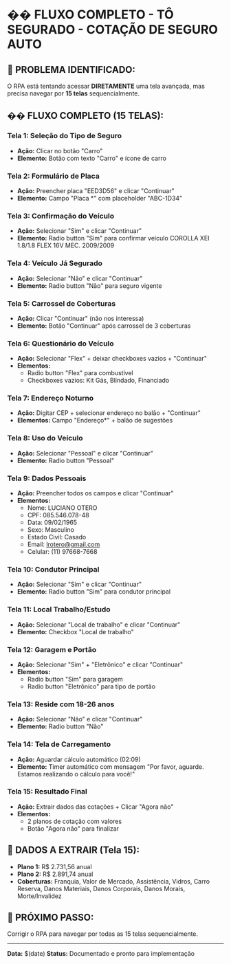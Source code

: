 # �� FLUXO COMPLETO - TÔ SEGURADO - COTAÇÃO DE SEGURO AUTO

## 📍 **PROBLEMA IDENTIFICADO:**
O RPA está tentando acessar **DIRETAMENTE** uma tela avançada, mas precisa navegar por **15 telas** sequencialmente.

## �� **FLUXO COMPLETO (15 TELAS):**

### **Tela 1: Seleção do Tipo de Seguro**
- **Ação:** Clicar no botão "Carro"
- **Elemento:** Botão com texto "Carro" e ícone de carro

### **Tela 2: Formulário de Placa**
- **Ação:** Preencher placa "EED3D56" e clicar "Continuar"
- **Elemento:** Campo "Placa *" com placeholder "ABC-1D34"

### **Tela 3: Confirmação do Veículo**
- **Ação:** Selecionar "Sim" e clicar "Continuar"
- **Elemento:** Radio button "Sim" para confirmar veículo COROLLA XEI 1.8/1.8 FLEX 16V MEC. 2009/2009

### **Tela 4: Veículo Já Segurado**
- **Ação:** Selecionar "Não" e clicar "Continuar"
- **Elemento:** Radio button "Não" para seguro vigente

### **Tela 5: Carrossel de Coberturas**
- **Ação:** Clicar "Continuar" (não nos interessa)
- **Elemento:** Botão "Continuar" após carrossel de 3 coberturas

### **Tela 6: Questionário do Veículo**
- **Ação:** Selecionar "Flex" + deixar checkboxes vazios + "Continuar"
- **Elementos:** 
  - Radio button "Flex" para combustível
  - Checkboxes vazios: Kit Gás, Blindado, Financiado

### **Tela 7: Endereço Noturno**
- **Ação:** Digitar CEP + selecionar endereço no balão + "Continuar"
- **Elementos:** Campo "Endereço*" + balão de sugestões

### **Tela 8: Uso do Veículo**
- **Ação:** Selecionar "Pessoal" e clicar "Continuar"
- **Elemento:** Radio button "Pessoal"

### **Tela 9: Dados Pessoais**
- **Ação:** Preencher todos os campos e clicar "Continuar"
- **Elementos:**
  - Nome: LUCIANO OTERO
  - CPF: 085.546.078-48
  - Data: 09/02/1965
  - Sexo: Masculino
  - Estado Civil: Casado
  - Email: lrotero@gmail.com
  - Celular: (11) 97668-7668

### **Tela 10: Condutor Principal**
- **Ação:** Selecionar "Sim" e clicar "Continuar"
- **Elemento:** Radio button "Sim" para condutor principal

### **Tela 11: Local Trabalho/Estudo**
- **Ação:** Selecionar "Local de trabalho" e clicar "Continuar"
- **Elemento:** Checkbox "Local de trabalho"

### **Tela 12: Garagem e Portão**
- **Ação:** Selecionar "Sim" + "Eletrônico" e clicar "Continuar"
- **Elementos:** 
  - Radio button "Sim" para garagem
  - Radio button "Eletrônico" para tipo de portão

### **Tela 13: Reside com 18-26 anos**
- **Ação:** Selecionar "Não" e clicar "Continuar"
- **Elemento:** Radio button "Não"

### **Tela 14: Tela de Carregamento**
- **Ação:** Aguardar cálculo automático (02:09)
- **Elemento:** Timer automático com mensagem "Por favor, aguarde. Estamos realizando o cálculo para você!"

### **Tela 15: Resultado Final**
- **Ação:** Extrair dados das cotações + Clicar "Agora não"
- **Elementos:** 
  - 2 planos de cotação com valores
  - Botão "Agora não" para finalizar

## 🎯 **DADOS A EXTRAIR (Tela 15):**
- **Plano 1:** R$ 2.731,56 anual
- **Plano 2:** R$ 2.891,74 anual
- **Coberturas:** Franquia, Valor de Mercado, Assistência, Vidros, Carro Reserva, Danos Materiais, Danos Corporais, Danos Morais, Morte/Invalidez

## 🚀 **PRÓXIMO PASSO:**
Corrigir o RPA para navegar por todas as 15 telas sequencialmente.

---
**Data:** $(date)
**Status:** Documentado e pronto para implementação
